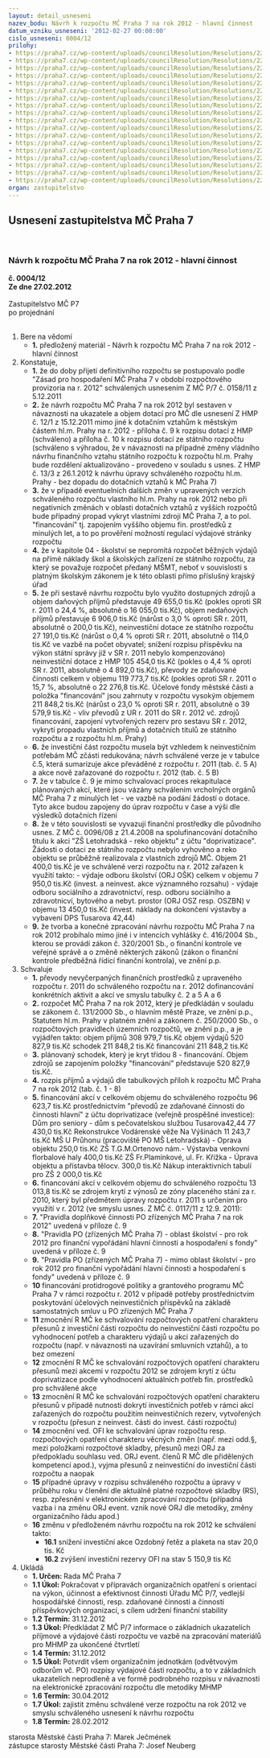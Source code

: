 ```yaml
---
layout: detail_usneseni
nazev_bodu: Návrh k rozpočtu MČ Praha 7 na rok 2012 - hlavní činnost
datum_vzniku_usneseni: '2012-02-27 00:00:00'
cislo_usneseni: 0004/12
prilohy:
- https://praha7.cz/wp-content/uploads/councilResolution/Resolutions/22190/1-12-(1)sr2012d%c5%afvodzpr%c3%a1vara-_dopad_vhp.doc
- https://praha7.cz/wp-content/uploads/councilResolution/Resolutions/22190/1-12-(2.1)usnesen%c3%ad_zhmp12_1.pdf
- https://praha7.cz/wp-content/uploads/councilResolution/Resolutions/22190/1-12-(2.2)p%c5%99%c3%adloha_%c4%8d.9_k_usnzhmp12_1.pdf
- https://praha7.cz/wp-content/uploads/councilResolution/Resolutions/22190/1-12-(2.3)p%c5%99%c3%adloha_%c4%8d.10_k_usnzhmp12_1.pdf
- https://praha7.cz/wp-content/uploads/councilResolution/Resolutions/22190/1-12-(3)da%c5%88_nemov0001.pdf
- https://praha7.cz/wp-content/uploads/councilResolution/Resolutions/22190/1-12-(4)usnerm%c4%8d26_12.doc
- https://praha7.cz/wp-content/uploads/councilResolution/Resolutions/22190/1-12-(5)usnerm%c4%8d34_12.doc
- https://praha7.cz/wp-content/uploads/councilResolution/Resolutions/22190/1-12-(6)usnerm%c4%8d60_12.doc
- https://praha7.cz/wp-content/uploads/councilResolution/Resolutions/22190/1-12-(7.1)sr_bilance_2012k_vyv%c4%9b%c5%a1en%c3%ad.xls
- https://praha7.cz/wp-content/uploads/councilResolution/Resolutions/22190/1-12-(7.2)sr_2012_celkem_dle_orj_k_vyv%c4%9b%c5%a1en%c3%ad.xls
- https://praha7.cz/wp-content/uploads/councilResolution/Resolutions/22190/1-12-(7.3)sr_p%c5%99%c3%adjmy_2012.xls
- https://praha7.cz/wp-content/uploads/councilResolution/Resolutions/22190/1-12-(7.4)po_2012__niv_p%c5%99%c3%adsp%c4%9bvky_z%c3%a1vazn%c3%a9_ukazatele.doc
- https://praha7.cz/wp-content/uploads/councilResolution/Resolutions/22190/1-12-(7.5)kopie_-_n%c3%a1vrh_inv_rozpo%c4%8dtu_pro_rok_2012_-_k_vyv%c4%9b%c5%a1en%c3%ad_(4).xls
- https://praha7.cz/wp-content/uploads/councilResolution/Resolutions/22190/1-12-kopie_-_(7.6)akce_v%c3%a1zan%c3%a9_z_doprivatizace_na_dal%c5%a1%c3%ad_roky.xls
- https://praha7.cz/wp-content/uploads/councilResolution/Resolutions/22190/1-12-(8)podklad_p%c5%99evody.pdf
- https://praha7.cz/wp-content/uploads/councilResolution/Resolutions/22190/1-12-(9)popravidla2012.doc
- https://praha7.cz/wp-content/uploads/councilResolution/Resolutions/22190/1-12-(10)fondysr2012-platn%c3%a1_verze.doc
- https://praha7.cz/wp-content/uploads/councilResolution/Resolutions/22190/1-12-usneseni0098_12r.doc
organ: zastupitelstvo
---
```

<div id="ucUsn_pList" class="usn">
	<span><h2>Usnesení zastupitelstva MČ Praha 7 </h2>
<br></span><div class="standBody">
<span><h3>Návrh k rozpočtu MČ Praha 7 na rok 2012 - hlavní činnost</h3></span><div class="center">
		<strong>č. 0004/12</strong><br>
	</div>
<div class="center">
		<strong>Ze dne 27.02.2012</strong><br><br>
	</div>Zastupitelstvo MČ P7<br> po projednání<br><br><ol>
<li>Bere na vědomí<ul><li>
<strong>1.</strong> předložený materiál - Návrh k rozpočtu MČ Praha 7 na rok 2012 - hlavní činnost</li></ul>
</li>
<li>Konstatuje,<ul>
<li>
<strong>1.</strong> že do doby přijetí definitivního rozpočtu se postupovalo podle "Zásad pro hospodaření MČ Praha 7 v období rozpočtového provizoria na r. 2012" schválených usnesením Z MČ P/7  č. 0158/11 z 5.12.2011</li>
<li>
<strong>2.</strong> že návrh rozpočtu MČ Praha 7 na rok 2012 byl sestaven v návaznosti na ukazatele a objem dotací pro MČ dle usnesení Z HMP č. 12/1 z 15.12.2011 mimo jiné k dotačním vztahům k městským částem hl.m. Prahy na r. 2012 - příloha č. 9 k rozpisu dotací z HMP (schváleno) a příloha č. 10 k rozpisu dotací ze státního rozpočtu (schváleno s výhradou, že v návaznosti na případné změny vládního návrhu finančního vztahu státního rozpočtu k rozpočtu hl.m. Prahy bude rozdělení aktualizováno - provedeno v souladu s usnes. Z HMP č. 13/3 z 26.1.2012 k návrhu úpravy schváleného rozpočtu hl.m. Prahy - bez dopadu do dotačních vztahů k MČ Praha 7)</li>
<li>
<strong>3.</strong> že v případě eventuelních dalších změn v upravených verzích schváleného  rozpočtu vlastního hl.m. Prahy na rok 2012 nebo při negativních změnách v oblasti dotačních vztahů z vyšších rozpočtů bude případný propad vykryt vlastními zdroji MČ Praha 7, a to pol. "financování" tj. zapojením vyššího objemu fin. prostředků z minulých let, a to po prověření možností regulací výdajové stránky rozpočtu</li>
<li>
<strong>4.</strong> že v kapitole 04 - školství se nepromítá rozpočet běžných výdajů na přímé náklady škol a školských zařízení ze státního rozpočtu, za který se považuje rozpočet předaný MŠMT, neboť v souvislosti s platným školským zákonem je k této oblasti přímo příslušný krajský úřad</li>
<li>
<strong>5.</strong> že při sestavě návrhu rozpočtu bylo využito dostupných zdrojů a objem daňových příjmů představuje 49 655,0 tis.Kč (pokles oproti SR r. 2011 o 24,4 %, absolutně o 16 055,0 tis.Kč), objem nedaňových příjmů přestavuje 6 906,0 tis.Kč (nárůst o 3,0  % oproti SR r. 2011, absolutně o 200,0 tis.Kč),   neinvestiční dotace ze státního  rozpočtu 27 191,0 tis.Kč (nárůst o 0,4 % oproti SR r. 2011, absolutně o 114,0 tis.Kč ve vazbě na počet obyvatel; snížení rozpisu  příspěvku  na výkon státní správy již v SR r. 2011 nebylo kompenzováno) neinvestiční dotace z HMP  105 454,0 tis.Kč (pokles o 4,4 % oproti SR r. 2011, absolutně o 4 892,0 tis.Kč),  převody ze zdaňované činnosti celkem v objemu 119 773,7 tis.Kč (pokles oproti SR r. 2011 o 15,7 %, absolutně o 22 276,8 tis.Kč. Účelové fondy městské části a položka "financování" jsou zahrnuty v rozpočtu vysokým objemem 211 848,2 tis.Kč (nárůst o  23,0 % oproti SR r. 2011, absolutně o 39 579,9 tis.Kč - vliv převodů z UR r. 2011 do SR r. 2012 vč. zdrojů financování, zapojení vytvořených rezerv pro sestavu SR r. 2012, vykrytí propadu vlastních příjmů a  dotačních titulů ze státního rozpočtu a z rozpočtu hl.m. Prahy)</li>
<li>
<strong>6.</strong> že investiční část  rozpočtu musela být vzhledem k neinvestičním potřebám MČ zčásti redukována; návrh schválené verze je v tabulce č.5, která sumarizuje akce převáděné z rozpočtu r. 2011  (tab. č. 5 A) a akce nově zařazované do rozpočtu r. 2012 (tab. č. 5 B)</li>
<li>
<strong>7.</strong> že v tabulce č. 9 je mimo schvalovací proces rekapitulace plánovaných akcí, které jsou vázány schválením vrcholných orgánů MČ Praha 7 z minulých let - ve vazbě na podání žádostí o dotace. Tyto akce budou zapojeny do úprav rozpočtu v čase a výši dle výsledků dotačních řízení</li>
<li>
<strong>8.</strong> že v  této souvislosti se vyvazují finanční  prostředky dle původního usnes. Z MČ č. 0096/08 z 21.4.2008 na spolufinancování dotačního titulu k akci "ZŠ Letohradská - reko objektu"  z účtu "doprivatizace". Žádosti o dotaci ze státního rozpočtu nebylo vyhověno a reko objektu se průběžně realizovala z vlastních zdrojů MČ. Objem 21 400,0 tis.Kč je ve schválené verzi rozpočtu na r. 2012 zařazen k využití takto:                                                                                                                   - výdaje odboru školství (ORJ OŠK) celkem v objemu                      7 950,0 tis.Kč                  (invest. a neinvest. akce významného rozsahu)                                                                             - výdaje odboru sociálního a zdravotnictví, resp. odboru sociálního a zdravotnicví, bytového a nebyt. prostor  (ORJ OSZ resp. OSZBN) v objemu       13 450,0 tis.Kč   (invest. náklady na dokončení výstavby a vybavení DPS Tusarova 42,44)    </li>
<li>
<strong>9.</strong> že tvorba a konečné zpracování návrhu rozpočtu MČ Praha 7 na rok 2012 probíhalo mimo jiné i v intencích vyhlášky č. 416/2004 Sb., kterou se provádí zákon č. 320/2001 Sb.,  o finanční kontrole ve veřejné správě a o změně některých zákonů (zákon o finanční kontrole předběžná řídící finanční kontrola), ve znění p.p.</li>
</ul>
</li>
<li>Schvaluje<ul>
<li>
<strong>1.</strong> převody nevyčerpaných finančních prostředků z upraveného rozpočtu r. 2011 do schváleného rozpočtu na r. 2012 dofinancování konkrétních aktivit a akcí ve smyslu tabulky č.  2 a 5 A a 6</li>
<li>
<strong>2.</strong> rozpočet MČ Praha 7 na rok 2012, který  je předkládán v souladu se zákonem č. 131/2000 Sb., o hlavním městě Praze, ve znění p.p., Statutem hl.m. Prahy v platném znění  a zákonem č. 250/2000 Sb., o rozpočtových pravidlech územních rozpočtů, ve znění p.p.,   a je vyjádřen takto:                                                             objem příjmů                                    308 979,7 tis.Kč                                             objem výdajů                                    520 827,9 tis.Kč                                              schodek                                             211 848,2 tis.Kč                                        financování                                       211 848,2 tis.Kč                      </li>
<li>
<strong>3.</strong> plánovaný schodek, který  je  kryt třídou 8 - financování. Objem zdrojů se zapojením položky "financování" představuje  520 827,9 tis.Kč.</li>
<li>
<strong>4.</strong> rozpis příjmů a výdajů dle tabulkových příloh k rozpočtu MČ Praha 7 na rok 2012 (tab. č. 1 - 8)</li>
<li>
<strong>5.</strong> financování akcí v celkovém objemu do schváleného rozpočtu 96 623,7 tis.Kč prostřednictvím "převodů ze zdaňované činnosti do činnosti hlavní" z účtu doprivatizace  (veřejně prospěšné investice):                                                              Dům pro seniory - dům s pečovatelskou službou  Tusarova42,44   77 430,0 tis.Kč        Rekonstrukce  Vodárenské věže Na Výšinách                                  11 243,7 tis.Kč   MŠ U Průhonu (pracoviště PO MŠ Letohradská) - Oprava objektu      250,0 tis.Kč  ZŠ T.G.M.Ortenovo nám.- Výstavba venkovní florbalové haly            400,0 tis.Kč  ZŠ Fr.Plamínkové, ul. Fr. Křížka - Úprava objektu a přístavba tělocv. 300,0 tis.Kč  Nákup interaktivních tabulí pro ZŠ                                                     2 000,0 tis.Kč</li>
<li>
<strong>6.</strong> financování akcí v celkovém objemu do schváleného rozpočtu 13 013,8 tis.Kč se zdrojem krytí  z výnosů ze zóny placeného stání za r. 2010, který byl předmětem úpravy rozpočtu r. 2011 s určením pro využití v r. 2012 (ve smyslu usnes. Z MČ č. 0117/11 z 12.9. 2011): </li>
<li>
<strong>7.</strong> "Pravidla doplňkové činnosti PO zřízených MČ Praha 7 na rok 2012"  uvedená v příloze č. 9</li>
<li>
<strong>8.</strong> "Pravidla PO (zřízených MČ Praha 7) - oblast školství - pro rok 2012 pro  finanční vypořádání hlavní činnosti a hospodaření s fondy"  uvedená v příloze č. 9</li>
<li>
<strong>9.</strong> "Pravidla PO (zřízených MČ Praha 7) - mimo oblast školství - pro rok 2012 pro  finanční vypořádání hlavní činnosti a hospodaření s fondy"  uvedená v příloze č. 9</li>
<li>
<strong>10</strong> financování protidrogové politiky a grantového programu MČ Praha 7 v rámci rozpočtu r. 2012 v případě potřeby prostřednictvím poskytování účelových neinvestičních příspěvků na základě samostatných smluv u PO zřízených MČ Praha 7</li>
<li>
<strong>11</strong> zmocnění R MČ ke schvalování rozpočtových opatření charakteru přesunů z investiční části rozpočtu do neinvestiční části rozpočtu po vyhodnocení potřeb a charakteru výdajů u akcí zařazených do rozpočtu  (např. v návaznosti na uzavírání smluvních vztahů), a to bez omezení</li>
<li>
<strong>12</strong> zmocnění R MČ ke schvalování rozpočtových opatření charakteru přesunů mezi akcemi v rozpočtu 2012 se zdrojem krytí z účtu doprivatizace  podle vyhodnocení aktuálních potřeb fin. prostředků  pro schválené akce</li>
<li>
<strong>13</strong> zmocnění R MČ ke schvalování rozpočtových opatření charakteru přesunů v případě nutnosti dokrytí investičních potřeb v rámci akcí zařazených do rozpočtu použitím neinvestičních rezerv, vytvořených v rozpočtu (přesun z neinvest. části do invest. části rozpočtu)</li>
<li>
<strong>14</strong> zmocnění ved. OFI ke schvalování úprav rozpočtu resp. rozpočtových opatření charakteru věcných změn (např. mezi odd.§, mezi položkami rozpočtové skladby, přesunů mezi ORJ za předpokladu souhlasu  ved. ORJ event. členů R MČ dle přidělených kompetencí apod.),  vyjma přesunů z neinvestiční do investiční části rozpočtu a naopak</li>
<li>
<strong>15</strong> případné úpravy v rozpisu schváleného rozpočtu a úpravy v průběhu roku v členění dle aktuálně platné rozpočtové skladby (RS), resp.  zpřesnění v elektronickém zpracování rozpočtu (případná vazba i na změnu ORJ event. vznik nové ORJ dle metodiky, změny organizačního řádu apod.)</li>
<li>
<strong>16</strong> změnu v předloženém návrhu rozpočtu na rok 2012 ke schválení takto: <ul>
<li>
<strong>16.1</strong> snížení investiční akce Ozdobný řetěz a plaketa na stav         20,0 tis. Kč </li>
<li>
<strong>16.2</strong> zvýšení investiční rezervy OFI na stav                                5 150,9 tis Kč</li>
</ul>
</li>
</ul>
</li>
<li>Ukládá<ul>
<li>
<strong>1. Určen: </strong>Rada MČ Praha 7</li>
<li>
<strong>1.1 Úkol: </strong>Pokračovat v přípravách organizačních  opatření s orientací na výkon, účinnost a efektivnost činnosti Úřadu MČ P/7, vedlejší hospodářské činnosti, resp. zdaňované činnosti  a činností příspěvkových organizací, s cílem udržení finanční stability</li>
<li>
<strong>1.2 Termín: </strong>31.12.2012</li>
<li>
<strong>1.3 Úkol: </strong>Předkládat Z MČ P/7 informace o základních ukazatelích příjmové a výdajové části rozpočtu ve vazbě na zpracování materiálů pro MHMP za ukončené čtvrtletí</li>
<li>
<strong>1.4 Termín: </strong>31.12.2012</li>
<li>
<strong>1.5 Úkol: </strong>Potvrdit všem organizačním jednotkám (odvětvovým odborům vč. PO) rozpisy výdajové části rozpočtu, a to v základních ukazatelích neprodleně a ve formě podrobného rozpisu v návaznosti na elektronické zpracování rozpočtu dle metodiky MHMP</li>
<li>
<strong>1.6 Termín: </strong>30.04.2012</li>
<li>
<strong>1.7 Úkol: </strong>zajistit změnu schválené verze rozpočtu na rok 2012 ve smyslu schváleného usnesení k návrhu rozpočtu</li>
<li>
<strong>1.8 Termín: </strong>28.02.2012</li>
</ul>
</li>
</ol>starosta Městské části Praha 7: Marek Ječmének<br>zástupce starosty Městské části Praha 7: Josef Neuberg
</div>
</div>